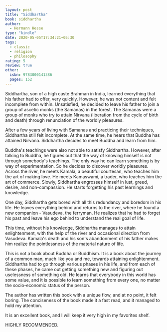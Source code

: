 ```yaml
---
layout: post
title: "Siddhartha"
book: siddhartha
author:
  - Hermann Hesse
type: "kindle"
date: 2020-05-05T17:34:21+05:30
tags:
  - classic
  - religion
  - philosophy
rating: 5
review: true
other:
  isbn: 9783000141386
  pages: 152
---
```


<!-- {{< figure type="margin" src="/images/books/siddhartha.jpg" rating="5" title="Siddhartha">}} -->

Siddhartha, son of a high caste Brahman in India, learned everything that his father had to offer, very quickly. However, he was not content and felt incomplete from within. Unsatisfied, he decided to leave his father to join a group of ascetic monks (the Samanas) in the forest. The Samanas were a group of monks who try to attain Nirvana (liberation from the cycle of birth and death) through renunciation of the worldly pleasures.

After a few years of living with Samanas and practicing their techniques, Siddhartha still felt incomplete. At the same time, he hears that Buddha has attained Nirvana. Siddhartha decides to meet Buddha and learn from him.

Buddha's teachings were also not able to satisfy Siddhartha. However, after talking to Buddha, he figures out that the way of knowing himself is not through somebody's teachings. The only way he can learn something is by way of experimentation. So he decides to discover worldly pleasures. Across the river, he meets Kamala, a beautiful courtesan, who teaches him the art of making love. He meets Kamaswami, a trader, who teaches him the art of commerce. Slowly, Siddhartha engrosses himself in lust, greed, desire, and non-compassion. He starts forgetting his past learnings and knowledge.

One day, Siddhartha gets bored with all this redundancy and boredom in his life. He leaves everything behind and returns to the river, where he found a new companion - Vasudeva, the ferryman. He realizes that he had to forget his past and leave his ego behind to understand the real goal of life.

This time, without his knowledge, Siddhartha manages to attain enlightenment, with the help of the river and occasional direction from Vasudeva. Kamala's death and his son's abandonment of his father makes him realize the pointlessness of the material nature of life.

This is not a book about Buddha or Buddhism. It is a book about the journey of a common man, much like you and me, towards attaining enlightenment. Siddhartha had to go through various phases in his life, and from each of these phases, he came out getting something new and figuring out uselessness of something old. He learns that everybody in this world has some value, and it is possible to learn something from every one, no matter the socio-economic status of the person.

The author has written this book with a unique flow, and at no point, it felt boring. The conciseness of the book made it a fast read, and it managed to hold my attention.

It is an excellent book, and I will keep it very high in my favorites shelf.

HIGHLY RECOMMENDED.